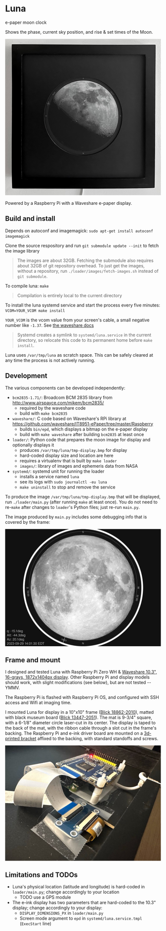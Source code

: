 # Luna

e-paper moon clock

Shows the phase, current sky position, and rise & set times of the Moon.

![Luna, framed and hung](luna-2023-08-25.jpg)

Powered by a Raspberry Pi with a Waveshare e-paper display.

## Build and install

Depends on autoconf and imagemagick: `sudo apt-get install autoconf imagemagick`

Clone the source respository and run `git submodule update --init` to fetch the image library

> The images are about 32GB.  Fetching the submodule also requires about 32GB of git repository overhead.
> To just get the images, without a repository, run `./loader/images/fetch-images.sh` instead of `git submodule`.

To compile luna: `make`

> Compilation is entirely local to the current directory

To install the luna systemd service and start the process every five minutes: `VCOM=YOUR_VCOM make install`

`YOUR_VCOM` is the vcom value from your screen's cable, a small negative number like `-1.37`.
See [the waveshare docs](https://www.waveshare.com/wiki/10.3inch_e-Paper_HAT#Use_the_correct_VCOM_value)

> Systemd creates a symlink to `systemd/luna.service` in the current directory,
> so relocate this code to its permanent home before `make install`.

Luna uses `/var/tmp/luna` as scratch space.
This can be safely cleared at any time the process is not actively running.

## Development


The various components can be developed independently:

- `bcm2835-1.71/`: Broadcom BCM 2835 library from http://www.airspayce.com/mikem/bcm2835/
    - required by the waveshare code
    - build with `make bcm2835`
- `waveshare/`: C code based on Waveshare's RPi library at https://github.com/waveshare/IT8951-ePaper/tree/master/Raspberry
    - builds `bin/epd`, which displays a bitmap on the e-paper display
    - build with `make waveshare` after building `bcm2835` at least once
- `loader/`: Python code that prepares the moon image for display and optionally displays it
    - produces `/var/tmp/luna/tmp-display.bmp` for display
    - hard-coded display size and location are here
    - requires a virtualenv that is built by `make loader`
    - `images/`: library of images and ephemeris data from NASA
- `systemd/`: systemd unit for running the loader
    - installs a service named `luna`
    - see its logs with `sudo journalctl -eu luna`
    - `make uninstall` to stop and remove the service

To produce the image `/var/tmp/luna/tmp-display.bmp` that will be displayed,
run `./loader/main.py` (after running `make` at least once).
You do not need to re-`make` after changes to `loader`'s Python files;
just re-run `main.py`.

The image produced by `main.py` includes some debugging info that is covered by the frame:

![Luna example image](luna-display-example.png)

## Frame and mount

I designed and tested Luna with Raspberry Pi Zero WH & [Waveshare 10.3", 16-grays, 1872x1404px display](https://www.waveshare.com/10.3inch-e-paper.htm).
Other Raspberry Pi and display models should work, with slight modifications (see below), but are not tested -- YMMV.

The Raspberry Pi is flashed with Raspberry Pi OS,
and configured with SSH access and Wifi at imaging time.

I mounted Luna for display in a 10"x10" frame ([Blick 18862-2010](https://www.dickblick.com/items/blick-wood-gallery-frame-black-10-x-10-/)),
matted with black museum board ([Blick 13447-2051](https://www.dickblick.com/items/super-black-presentation-and-mounting-board-15-x-20-14-ply-black/)).
The mat is 9-3/4" square, with a 6-1/8" diameter circle laser-cut in its center.
The display is taped to the back of the mat,
with the ribbon cable through a slot cut in the frame's backing.
The Raspberry Pi and e-ink driver board are mounted on a [3d-printed bracket](frame/luna-board-mount.stl) affixed to the backing,
with standard standoffs and screws.

![frame mount](frame/mount.jpg)

## Limitations and TODOs

- Luna's physical location (latitude and longitude) is hard-coded in `loader/main.py`; change accordingly to your location
	- TODO use a GPS module
- The e-ink display has two parameters that are hard-coded to the 10.3" display; change accordingly to your display:
	- `DISPLAY_DIMENSIONS_PX` in `loader/main.py`
	- Screen mode argument to `epd` in `systemd/luna.service.tmpl` (`ExecStart` line)
